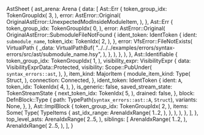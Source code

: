 AstSheet {
    ast_arena: Arena {
        data: [
            Ast::Err {
                token_group_idx: TokenGroupIdx(
                    3,
                ),
                error: AstError::Original(
                    OriginalAstError::UnexpectedModInsideModuleItem,
                ),
            },
            Ast::Err {
                token_group_idx: TokenGroupIdx(
                    0,
                ),
                error: AstError::Original(
                    OriginalAstError::SubmoduleFileNotFound {
                        ident_token: IdentToken {
                            ident: `submodule_name`,
                            token_idx: TokenIdx(
                                2,
                            ),
                        },
                        error: VfsError::FileNotExists(
                            VirtualPath {
                                _data: VirtualPathBuf(
                                    "../../../examples/errors/syntax-errors/src/ast/submodule_name.hsy",
                                ),
                            },
                        ),
                    },
                ),
            },
            Ast::Identifiable {
                token_group_idx: TokenGroupIdx(
                    1,
                ),
                visibility_expr: VisibilityExpr {
                    data: VisibilityExprData::Protected,
                    visibility: Scope::PubUnder(
                        `syntax_errors::ast`,
                    ),
                },
                item_kind: MajorItem {
                    module_item_kind: Type(
                        Struct,
                    ),
                    connection: Connected,
                },
                ident_token: IdentToken {
                    ident: `A`,
                    token_idx: TokenIdx(
                        4,
                    ),
                },
                is_generic: false,
                saved_stream_state: TokenStreamState {
                    next_token_idx: TokenIdx(
                        5,
                    ),
                    drained: false,
                },
                block: DefnBlock::Type {
                    path: TypePath(`syntax_errors::ast::A`, `Struct`),
                    variants: None,
                },
            },
            Ast::ImplBlock {
                token_group_idx: TokenGroupIdx(
                    2,
                ),
                items: Some(
                    Type(
                        TypeItems {
                            ast_idx_range: ArenaIdxRange(
                                1..2,
                            ),
                        },
                    ),
                ),
            },
        ],
    },
    top_level_asts: ArenaIdxRange(
        2..5,
    ),
    siblings: [
        ArenaIdxRange(
            1..2,
        ),
        ArenaIdxRange(
            2..5,
        ),
    ],
}
